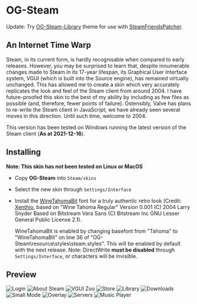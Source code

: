 # OG-Steam

Update: Try <a href="https://github.com/ungstein/OG-Steam-Library">OG-Steam-Library<a> theme for use with <a href="https://github.com/PhantomGamers/SteamFriendsPatcher">SteamFriendsPatcher<a>.

An Internet Time Warp
-

Steam, in its current form, is hardly recognisable when compared to early releases. However, you may be surprised to learn that, despite innumerable changes made to Steam in its 17-year lifespan, its Graphical User Interface system, VGUI (which is built into the Source engine), has remained virtually unchanged. This has allowed me to create a skin which very accurately replicates the look and feel of the Steam client from around 2004. I have future-proofed this skin to the best of my ability by including as few files as possible (and, therefore, fewer points of failure). Ostensibly, Valve has plans to re-write the Steam client in JavaScript; we have already seen several moves in this direction. Until such time, welcome to 2004.

This version has been tested on Windows running the latest version of the Steam client (**As at 2021-12-16**).

Installing
-

**Note: This skin has not been tested on Linux or MacOS**

* Copy **OG-Steam** into `Steam/skins`
* Select the new skin through `Settings/Interface`
* Install the <a href="https://github.com/ungstein/OG-Steam/files/7207148/WineTahomaBit.zip">WineTahomaBit</a> font for a truly authentic retro look
  (Credit: <a href="https://github.com/Xenthio">Xenthio</a>, based on "Wine Tahoma Regular" Version 0.001 (C) 2004 Larry Snyder Based on Bitstream Vera Sans (C) Bitstream Inc GNU Lesser General Public License 2.1).

  WineTahomaBit is enabled by changing basefont from "Tahoma" to "WineTahomaBit" on line 36 of "OG-Steam\resource\styles\steam.styles". This will be enabled by default with the next release. Note: DirectWrite **must be disabled** through `Settings/Interface`, or characters will be invisible.

Preview
-

![Login](https://i.imgur.com/FdG0g2M.png)
![About Steam](https://i.imgur.com/0zAdg0c.png)
![VGUI Zoo](https://i.imgur.com/deMlNiK.png)
![Store](https://i.imgur.com/mE7buzK.png)
![Library](https://i.imgur.com/xZaufv7.png)
![Downloads](https://i.imgur.com/XrAaI2J.png)
![Small Mode](https://i.imgur.com/HSO8YJb.png)
![Overlay](https://i.imgur.com/21kRSmh.png)
![Servers](https://i.imgur.com/CFMBKd7.png)
![Music Player](https://i.imgur.com/0ojNCTZ.png)
